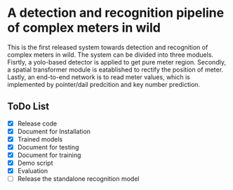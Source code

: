# A detection and recognition pipeline of complex meters in wild
This is the first released system towards detection and recognition of complex meters in wild. The system can be divided into three moduels. Fisrtly, a yolo-based detector is applied to get pure meter region. Secondly, a spatial transformer module is eatablished to rectify the position of meter. Lastly, an end-to-end network is to read meter values, which is implemented by pointer/dail predcition and key number prediction.      


## ToDo List

- [x] Release code
- [x] Document for Installation
- [x] Trained models
- [x] Document for testing
- [x] Document for training
- [x] Demo script
- [x] Evaluation
- [ ] Release the standalone recognition model
